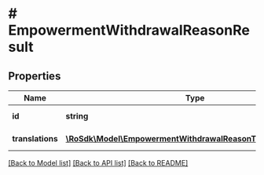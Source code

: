 # # EmpowermentWithdrawalReasonResult

## Properties

Name | Type | Description | Notes
------------ | ------------- | ------------- | -------------
**id** | **string** |  | [optional] [readonly]
**translations** | [**\RoSdk\Model\EmpowermentWithdrawalReasonTranslationResult[]**](EmpowermentWithdrawalReasonTranslationResult.md) |  | [optional] [readonly]

[[Back to Model list]](../../README.md#models) [[Back to API list]](../../README.md#endpoints) [[Back to README]](../../README.md)
